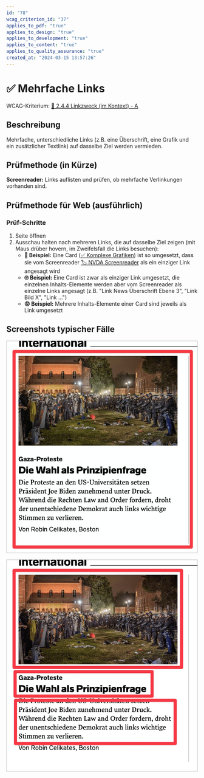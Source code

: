 ```yaml
---
id: "78"
wcag_criterion_id: "37"
applies_to_pdf: "true"
applies_to_design: "true"
applies_to_development: "true"
applies_to_content: "true"
applies_to_quality_assurance: "true"
created_at: "2024-03-15 13:57:26"
---
```


# ✅ Mehrfache Links

WCAG-Kriterium: [📜 2.4.4 Linkzweck (im Kontext) - A](..)

## Beschreibung

Mehrfache, unterschiedliche Links (z.B. eine Überschrift, eine Grafik und ein zusätzlicher Textlink) auf dasselbe Ziel werden vermieden.

## Prüfmethode (in Kürze)

**Screenreader:** Links auflisten und prüfen, ob mehrfache Verlinkungen vorhanden sind.

## Prüfmethode für Web (ausführlich)

### Prüf-Schritte

1. Seite öffnen
1. Ausschau halten nach mehreren Links, die auf dasselbe Ziel zeigen (mit Maus drüber hovern, im Zweifelsfall die Links besuchen):
    - **🙂 Beispiel:** Eine Card ([✅ Komplexe Grafiken](/de/wcag/1.1.1-nicht-text-inhalt/komplexe-grafiken)) ist so umgesetzt, dass sie vom Screenreader [🏷️ NVDA Screenreader](/de/tags/nvda-screenreader) als ein einziger Link angesagt wird
    - **🙄 Beispiel:** Eine Card ist zwar als einziger Link umgesetzt, die einzelnen Inhalts-Elemente werden aber vom Screenreader als einzelne Links angesagt (z.B. "Link News Überschrift Ebene 3", "Link Bild X", "Link ...")
    - **😡 Beispiel:** Mehrere Inhalts-Elemente einer Card sind jeweils als Link umgesetzt

## Screenshots typischer Fälle

![Card als ein einziger Link bei WOZ](images/card-als-ein-einziger-link-bei-woz.png)

![Card mit mehreren Links auf dasselbe Ziel](images/card-mit-mehreren-links-auf-dasselbe-ziel.png)
